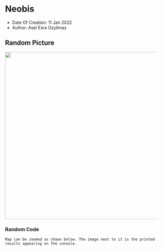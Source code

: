 # Neobis

- Date Of Creation: 11 Jan 2022
- Author: Asel Esra Ozyilmaz


## Random Picture

<img src="images/fullSize.jpg" width="550">

### Random Code 
`Map can be zoomed as shown below. The image next to it is the printed results appearing on the console.`
